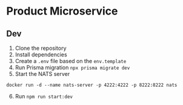 # Product Microservice



## Dev

1. Clone the repository
2. Install dependencies
3. Create a `.env` file based on the `env.template`
4. Run Prisma migration `npx prisma migrate dev`
5. Start the NATS server
```
docker run -d --name nats-server -p 4222:4222 -p 8222:8222 nats
```
6. Run `npm run start:dev`